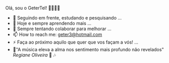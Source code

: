 Olá, sou o GeterTel! 👋🎼🎵🎶



- 🔭 Seguindo em frente, estudando e pesquisando ...
- 🌱 Hoje e sempre aprendendo mais ...
- 👯 Sempre tentando colaborar para melhorar ...
- 📫 How to reach me: geter3@hotmail.com 
- ⚡ Faça ao próximo aquilo que quer que vos façam a vós! ...
- 🎼"A música eleva a alma nos sentimento mais profundo não revelados" *Regiane Oliveira* 🎵  🎶
